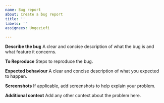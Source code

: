 ```yaml
---
name: Bug report
about: Create a bug report
title: ''
labels: ''
assignees: Ungeziefi

---
```


**Describe the bug**
A clear and concise description of what the bug is and what feature it concerns.

**To Reproduce**
Steps to reproduce the bug.

**Expected behaviour**
A clear and concise description of what you expected to happen.

**Screenshots**
If applicable, add screenshots to help explain your problem.

**Additional context**
Add any other context about the problem here.
